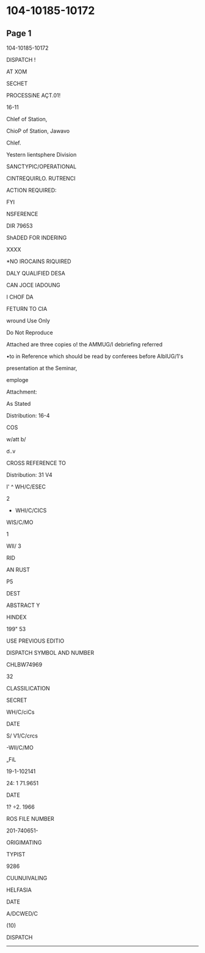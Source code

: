 # 104-10185-10172

## Page 1

104-10185-10172

DISPATCH !

AT XOM

SECHET

PROCESSiNE AÇT.01!

16-11

Chlef of Station,

ChioP of Station, Jawavo

Chlef.

Yestern lientsphere Division

SANCTYPIC/OPERATIONAL

CINTREQUIRLO. RUTRENCI

ACTION REQUIRED:

FYI

NSFERENCE

DIR 79653

ShADED FOR INDERING

XXXX

*NO IROCAINS RIQUIRED

DALY QUALIFIED DESA

CAN JOCE IADOUNG

I CHOF DA

FETURN TO CIA

wround Use Only

Do Not Reproduce

Attached are three copies o! the AMMUG/l debriefing referred

•to in Reference which should be read by conferees before AlbIUG/1's

presentation at the Seminar,

emploge

Attachment:

As Stated

Distribution: 16-4

COS

w/att b/

ơ..v

CROSS REFERENCE TO

Distribution: 31 V4

I' ^ WH/C/ESEC

2

- WHI/C/CICS

WIS/C/MO

1

WIl/ 3

RID

AN RUST

P5

DEST

ABSTRACT Y

HINDEX

199" 53

USE PREVIOUS EDITIO

DISPATCH SYMBOL AND NUMBER

CHLBW74969

32

CLASSILICATION

SECRET

WH/C/ciCs

DATE

S/ V1/C/crcs

-WII/C/MO

„FiL

19-1-102141

24: 1 71.9651

DATE

1? ÷2. 1966

ROS FILE NUMBER

201-740651-

ORIGIMATING

TYPIST

9286

CUUNUIVALING

HELFASIA

DATE

A/DCWED/C

(10)

DISPATCH

---

